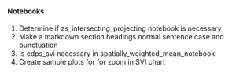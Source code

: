 #### Notebooks
1. Determine if zs_intersecting_projecting notebook is necessary
2. Make a markdown section headings normal sentence case and punctuation
3. Is cdps_svi necessary in spatially_weighted_mean_notebook
4. Create sample plots for for zoom in SVI chart
